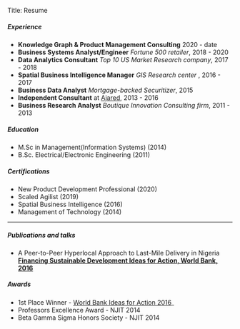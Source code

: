 Title: Resume

##### Experience
- **Knowledge Graph & Product Management Consulting**  2020 - date
- **Business Systems Analyst/Engineer**  _Fortune 500 retailer_, 2018 - 2020
- **Data Analytics Consultant**  _Top 10 US Market Research company_, 2017 - 2018
- **Spatial Business Intelligence Manager**  _GIS Research center_ , 2016 - 2017 
- **Business Data Analyst**  _Mortgage-backed Securitizer_, 2015
- **Independent Consultant** at [Ajared](www.ajared.ng), 2013 - 2016
- **Business Research Analyst**  _Boutique Innovation Consulting firm_, 2011 - 2013

##### Education
- M.Sc in Management(Information Systems) (2014)
- B.Sc. Electrical/Electronic Engineering (2011)

##### Certifications

- New Product Development Professional (2020)
- Scaled Agilist (2019)
- Spatial Business Intelligence (2016)
- Management of Technology (2014)

---

##### Publications and talks
- A Peer-to-Peer Hyperlocal Approach to Last-Mile Delivery in Nigeria __[Financing Sustainable Development Ideas for Action, World Bank, 2016](https://www.youtube.com/watch?v=Kt3F4uG1miU)__

##### Awards
- 1st Place Winner - [World Bank Ideas for Action 2016](https://www.youtube.com/watch?v=v8irneSas2w)_
- Professors Excellence Award - NJIT 2014
- Beta Gamma Sigma Honors Society - NJIT 2014

